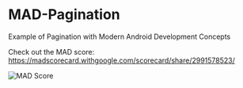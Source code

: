 # MAD-Pagination
Example of Pagination with Modern Android Development Concepts


Check out the MAD score: https://madscorecard.withgoogle.com/scorecard/share/2991578523/

![MAD Score](https://dl3.pushbulletusercontent.com/KZqsthYAK2KDdYa0xXxJunDwBPFTzKEE/summary.png)
